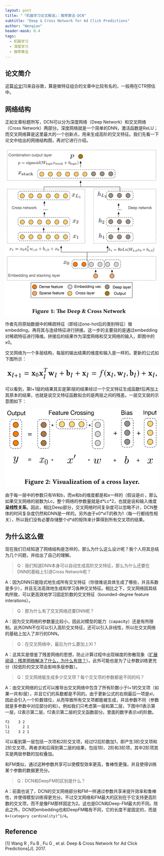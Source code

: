 ```yaml
---
layout: post
title: "「机器学习论文解读」：推荐算法-DCN"
subtitle: "Deep & Cross Network for Ad Click Predictions"
author: "Wenqian"
header-mask: 0.4
tags:
  - 机器学习
  - 深度学习
  - 推荐算法
---
```


## 论文简介
这篇[论文](https://arxiv.org/pdf/1708.05123.pdf)[1]来自谷歌，算是做特征组合的文章中比较有名的，一般用在CTR预估中。

## 网络结构
正如文章标题所写，DCN可以分为深度网络（Deep Network）和交叉网络（Cross Network）两部分。深度网络就是一个简单的DNN，激活函数是ReLU；而交叉网络算是这里最大的一个创新点，用来生成高阶的交叉特征。我们先看一下论文中给出的网络结构图，再对它进行介绍。

![img](/img/in-post/papers/dcn/network-structure.png)

作者先将原始数据中的稀疏特征（即经过one-hot后的类别特征）做embedding，再将其与连续特征进行拼接。这一步的主要目的是通过embedding对稀疏特征进行降维。拼接后的结果作为深度网络和交叉网络的输入，即图中的x0。

交叉网络为一个多层结构，每层的输出结果的维度和输入是一样的。更新的公式如下图所示：

![img](/img/in-post/papers/dcn/formula1.png)

可以看到，第l+1层的结果其实是第l层的结果经过一个交叉特征生成函数f后再加上其原本的结果，也就是说交叉特征函数拟合的是两层之间的残差。一层交叉层的示意图如下：

![img](/img/in-post/papers/dcn/layer.png)

由于每一层中的参数只有W和b，而w和b的维度都是和x一样的（假设是d），那么如果交叉网络的层数为Lc，整个网络的参数量就是d\*Lc\*2，也就是说和输入维度**呈线性关系**。因此，相比Deep部分，交叉网络时间复杂度可以忽略不计，DCN整体的时间复杂度仍然和DNN是一样的。另外由于x0\*xlT的秩为1（每一行都线性相关），所以我们没有必要存储整个d*d的矩阵来计算得到所有交叉项的结果。

## 为什么这么做
现在我们已经知道了网络结构是怎样的，那么为什么这么设计呢？我个人将其总结为几个问题，并给出了自己的理解。

> Q：我们知道DNN本身可以自动生成高阶交叉特征，那么为什么还要在DNN的基础上引进Cross Network呢？

A：因为DNN只能隐式地生成所有交叉特征（你很难说具体生成了哪些，并且系数是多少），并且无法高效地生成和学习各种交叉特征。相比之下，交叉网络因其结构所致，可以更高效地学习固定阶数的交叉特征（bounded-degree feature interations）。

> Q：那为什么有了交叉网络还要DNN呢？

A：因为交叉网络的参数量比较小，因此对模型的能力（capacity）还是有所限制。此外DNN不仅可以引入高阶交叉特征，还可以引入非线性，所以在交叉网络的基础上加入了并行的DNN。

> Q：在交叉网络中，最后为什么要加上Xl？

A：这其实是借鉴了残差网络的思想，防止计算过程中出现梯度的弥散现象（[扩展阅读：残差网络解决了什么，为什么有效？](https://zhuanlan.zhihu.com/p/80226180)）。此外可能也是为了让参数训练更充分（较低阶的交叉项会影响多层参数）。

> Q：交叉网络能生成多少交叉项？每个交叉项的参数都是不同的吗？

A：由交叉网络的公式可以推导出交叉网络中包含了所有阶数小于l+1的交叉项（如果一共有l层），并且它们的系数都是不同的。由于更新公式的右侧最后一项是xl，因此会引入一个阶数错位，从而导致所有交叉项都能被生成，并且参数不同（参数就是多参数中对应部分的和）。例如我们只考虑第一层和第二层，下图中l1表示第一层，l2表示第二层，f2表示第二层的交叉函数部分。里面的数字表示x的阶数。
```
f2    3 2
l1      2 1
l2    3 2 1
```
可以看到第一层包括一次项和2阶交叉项，经过f2后阶数加1，即产生3阶交叉项和2阶交叉项，两者求和后得到第二层的结果，包括1阶、2阶和3阶项，其中2阶项其实是两层参数的加权叠加。

和FM类似，通过这种参数共享可以使模型效率更高，鲁棒性更强，并且使得训练某个参数的数据更充分。

> Q：DCN和DeepFM的区别是什么？

A：前面也说了，DCN的交叉网络部分和FM一样通过参数共享来提升效率和鲁棒性，并使得模型训练得更充分。不过交叉网络和FM最大的区别在于它支持更高阶数的交叉项，而不是像FM那样固定为2。这也是DCN和Deep-FM最大的不同。除此之外，DCN的embedding也和DeepFM略有不同，它的长度不是固定的，而是 `6×(category cardinality)^1/4`。


## Reference
[1] Wang R , Fu B , Fu G , et al. Deep & Cross Network for Ad Click Predictions[J]. 2017.
